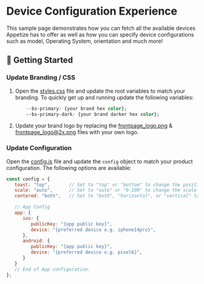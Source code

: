 # Device Configuration Experience
This sample page demonstrates how you can fetch all the available devices
Appetize has to offer as well as how you can specify device configurations
such as model, Operating System, orientation and much more!

## :hammer: Getting Started

### Update Branding / CSS

1. Open the [styles.css](css/styles.css) file and update the root variables to match your branding. To quickly get up and running update the following variables:

    ```css
        --bs-primary: {your brand hex color};
        --bs-primary-dark: {your brand darker hex color};
    ```

2. Update your brand logo by replacing the [frontpage_logo.png](i/frontpage_logo.png) & [frontpage_logo@2x.png](i/frontpage_logo@2x.png) files with your own logo.

### Update Configuration

Open the [config.js](js/config.js) file and update the `config` object to match your product configuration. The following options are available:

```js
const config = {
   toast: "top",       // Set to "top" or "bottom" to change the position of the toast message.
   scale: "auto",      // Set to "auto" or "0-100" to change the scale of the device.
   centered: "both",   // Set to "both", "horizontal", or "vertical" to change the centering of the device.

   // App Config
   app: {
      ios: {
         publicKey: "{app public key}",
         device: "{preferred device e.g. iphone14pro}",
      },
      android: {
         publicKey: "{app public key}",
         device: "{preferred device e.g. pixel6}",
      }
   }
   // End of App configuration.
};
```
